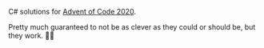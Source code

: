 C# solutions for [Advent of Code 2020](https://adventofcode.com/2020).

Pretty much guaranteed to not be as clever as they could or should be, but they work. 🤷‍♂️